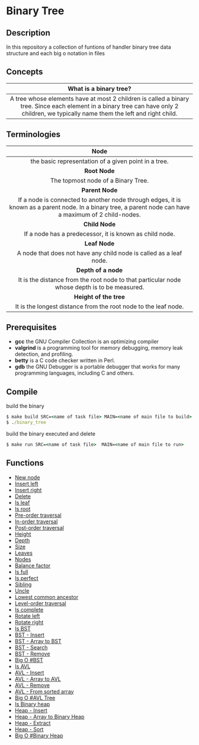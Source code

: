 # Binary Tree
## Description
In this repository  a collection of funtions of handler binary tree data structure and each big o notation in files
## Concepts
|  What is a binary tree? |
|:--:|
| A tree whose elements have at most 2 children is called a binary tree. Since each element in a binary tree can have only 2 children, we typically name them the left and right child. 


## Terminologies

| **Node**
|:--:|
| the basic representation of a given point in a tree.
| **Root Node**
| The topmost node of a Binary Tree.
| **Parent Node**
| If a node is connected to another node through edges, it is known as a parent node. In a binary tree, a parent node can have a maximum of 2 child-nodes.
| **Child Node**
| If a node has a predecessor, it is known as child node.
| **Leaf Node**
| A node that does not have any child node is called as a leaf node. 
| **Depth of a node**
| It is the distance from the root node to that particular node whose depth is to be measured.
| **Height of the tree**
| It is the longest distance from the root node to the leaf node.


## Prerequisites
* __gcc__ the GNU Compiler Collection is an optimizing compiler 
* __valgrind__ is a programming tool for memory debugging, memory leak detection, and profiling. 
* __betty__ is a C code checker written in Perl.
* __gdb__   the GNU Debugger is a portable debugger that  works for many programming languages, including C and others.
## Compile
build the binary
```cmd
$ make build SRC=<name of task file> MAIN=<name of main file to build>
$ ./binary_tree
```
build the binary executed and delete
```cmd
$ make run SRC=<name of task file>  MAIN=<name of main file to run>
```
## Functions
* [New node](./documentation/)
* [Insert left](./documentation/)
* [Insert right](./documentation/)
* [Delete](./documentation/)
* [Is leaf](./documentation/)
* [Is root](./documentation/)
* [Pre-order traversal](./documentation/)
* [In-order traversal](./documentation/)
* [Post-order traversal](./documentation/)
* [Height](./documentation/)
* [Depth](./documentation/)
* [Size](./documentation/)
* [Leaves](./documentation/)
* [Nodes](./documentation/)
* [Balance factor](./documentation/)
* [Is full](./documentation/)
* [Is perfect](./documentation/)
* [Sibling](./documentation/)
* [Uncle](./documentation/)
* [Lowest common ancestor](./documentation/)
* [Level-order traversal](./documentation/)
* [Is complete](./documentation/)
* [Rotate left](./documentation/)
* [Rotate right](./documentation/)
* [Is BST](./documentation/)
* [BST - Insert](./documentation/)
* [BST - Array to BST](./documentation/)
* [BST - Search](./documentation/)
* [BST - Remove ](./documentation/)
* [Big O #BST](./documentation/)
* [Is AVL](./documentation/)
* [AVL - Insert](./documentation/)
* [AVL - Array to AVL](./documentation/)
* [AVL - Remove](./documentation/)
* [AVL - From sorted array](./documentation/)
* [Big O #AVL Tree](./documentation/)
* [Is Binary heap](./documentation/)
* [Heap - Insert](./documentation/)
* [Heap - Array to Binary Heap ](./documentation/)
* [Heap - Extract](./documentation/)
* [Heap - Sort](./documentation/)
* [Big O #Binary Heap](./documentation/)


